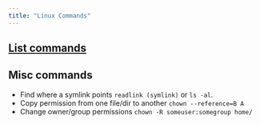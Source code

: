 ```yaml
---
title: "Linux Commands"
---
```


## [List commands](http://www.rapidtables.com/code/linux/ls.htm)

## Misc commands

* Find where a symlink points `readlink (symlink)` or `ls -al`.
* Copy permission from one file/dir to another `chown --reference=B A`
* Change owner/group permissions `chown -R someuser:somegroup home/`
